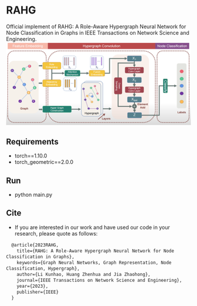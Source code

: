 # RAHG
Official implement of RAHG: A Role-Aware Hypergraph Neural Network for Node Classification in Graphs in IEEE Transactions on Network Science and Engineering.
![RAHG](https://github.com/PreckLi/RAHG/blob/main/main_fig.PNG)
## Requirements
- torch==1.10.0  
- torch_geometric==2.0.0
## Run
- python main.py
## Cite
- If you are interested in our work and have used our code in your research, please quote as follows:
```
  @article{2023RAHG,
    title={RAHG: A Role-Aware Hypergraph Neural Network for Node Classification in Graphs},
    keywords={Graph Neural Networks, Graph Representation, Node Classification, Hypergraph},
    author={Li Kunhao, Huang Zhenhua and Jia Zhaohong},
    journal={IEEE Transactions on Network Science and Engineering},
    year={2023},
    publisher={IEEE}
  }
```
